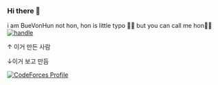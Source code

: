 ### Hi there 👋

i am BueVonHun not hon, hon is little typo 🤣😂 but you can call me hon🍩🙃
[![handle](http://uhs-alphabet.com/api/getSVG?stuID=20180647)](http://uhs-alphabet.com/)
<!--<a href="https://uhs-alphabet.com"><img src="https://uhs-alphabet.com/api/getSVG?stuID=20180647" alt="alphabet" width="30%" height="30%"/></a>-->

↑ 이거 만든 사람


↓이거 보고 만듬

[![CodeForces Profile](https://cf.leed.at?id=BueVonHun)](https://codeforces.com/profile/BueVonHun)

<!--
**Bue-von-hon/Bue-von-hon** is a ✨ _special_ ✨ repository because its `README.md` (this file) appears on your GitHub profile.


Here are some ideas to get you started:

- 🔭 I’m currently working on ...
- 🌱 I’m currently learning ...
- 👯 I’m looking to collaborate on ...
- 🤔 I’m looking for help with ...
- 💬 Ask me about ...
- 📫 How to reach me: ...
- 😄 Pronouns: ...
- ⚡ Fun fact: ...
-->
